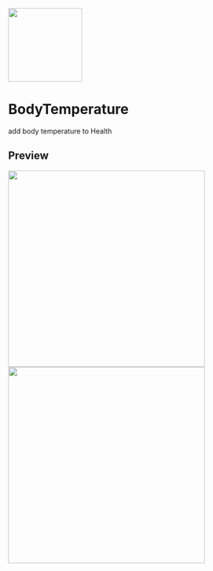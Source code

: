 <img src="https://user-images.githubusercontent.com/12215982/74604734-98469f80-50fb-11ea-9f8a-918cc3373e0c.png" width="150" />

# BodyTemperature

add body temperature to Health

## Preview

<img src="https://user-images.githubusercontent.com/12215982/74604523-cdea8900-50f9-11ea-9d94-0804ac977687.JPG" width="400"/>
<img src="https://user-images.githubusercontent.com/12215982/74604524-d5aa2d80-50f9-11ea-9859-f95d9eb32c20.JPG" width="400"/>

